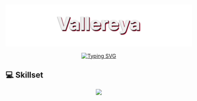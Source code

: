 <p align="center">
    <img src="https://github.com/Vallereya/vallereya/blob/main/assets/banner2.png" width="750">
</p>
<p align="center">
    <a href="https://git.io/typing-svg">
        <img src="https://readme-typing-svg.demolab.com?font=Noto+Sans+Display&size=24&pause=1000&color=D6D6D6&center=true&vCenter=true&lines=I+am+a+programmer.;I+am+a+game+developer.;I+am+a+mechatronics+engineer." alt="Typing SVG"/>
    </a>
</p>

## 💻 Skillset

<p align="center">
  <a href="https://skillicons.dev">
    <img src="https://skillicons.dev/icons?i=md,bash,wasm,html,css,js,py,lua,crystal,ruby,swift,kotlin,java,cs,c,cpp&theme=dark&perline=4"/>
  </a>
</p>

<!--
## 💻 Tech Stack

## 💻 Platforms
-->

<!--
**Vallereya/vallereya** is a ✨ _special_ ✨ repository because its `README.md` (this file) appears on your GitHub profile.

Here are some ideas to get you started:

- 🔭 I’m currently working on ...
- 🌱 I’m currently learning ...
- 👯 I’m looking to collaborate on ...
- 🤔 I’m looking for help with ...
- 💬 Ask me about ...
- 📫 How to reach me: ...
- 😄 Pronouns: ...
- ⚡ Fun fact: ...
-->
